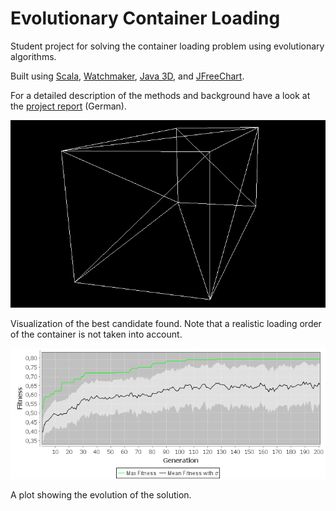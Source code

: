 # Evolutionary Container Loading

Student project for solving the container loading problem using evolutionary algorithms.

Built using 
[Scala](http://www.scala-lang.org/),
[Watchmaker](http://watchmaker.uncommons.org/),
[Java 3D](https://java3d.java.net/), and
[JFreeChart](http://www.jfree.org/jfreechart/).

For a detailed description of the methods and background have a look at the [project report](project_report/report.pdf) (German).

![Loading animation of best candidate](screenshots/animation.gif)

Visualization of the best candidate found. Note that a realistic loading order of the container is not taken into account.

![Plot](screenshots/plot.png)

A plot showing the evolution of the solution.